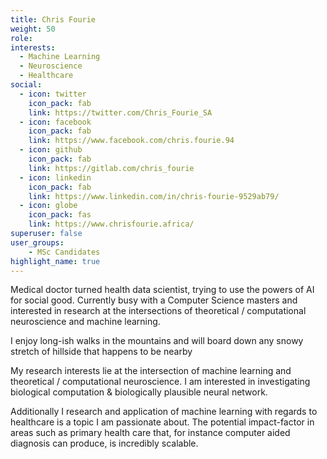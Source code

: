 ```yaml
---
title: Chris Fourie
weight: 50
role:
interests:
  - Machine Learning 
  - Neuroscience
  - Healthcare
social:
  - icon: twitter
    icon_pack: fab
    link: https://twitter.com/Chris_Fourie_SA
  - icon: facebook
    icon_pack: fab
    link: https://www.facebook.com/chris.fourie.94
  - icon: github
    icon_pack: fab
    link: https://gitlab.com/chris_fourie
  - icon: linkedin
    icon_pack: fab
    link: https://www.linkedin.com/in/chris-fourie-9529ab79/
  - icon: globe
    icon_pack: fas
    link: https://www.chrisfourie.africa/
superuser: false
user_groups:
    - MSc Candidates 
highlight_name: true
---
```

Medical doctor turned health data scientist, trying to use the powers of AI for social good. Currently busy with a Computer Science masters and interested in research at the intersections of theoretical / computational neuroscience and machine learning.

I enjoy long-ish walks in the mountains and will board down any snowy stretch of hillside that happens to be nearby

My research interests lie at the intersection of machine learning and theoretical / computational neuroscience. I am interested in investigating biological computation & biologically plausible neural network.

Additionally I research and application of machine learning with regards to healthcare is a topic I am passionate about. The potential impact-factor in areas such as primary health care that, for instance computer aided diagnosis can produce, is incredibly scalable.

